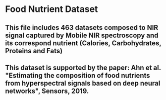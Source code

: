 # Food Nutrient Dataset

## This file includes 463 datasets composed to NIR signal captured by Mobile NIR spectroscopy and its correspond nutrient (Calories, Carbohydrates, Proteins and Fats)

## This dataset is supported by the paper: Ahn et al. "Estimating the composition of food nutrients from hyperspectral signals based on deep neural networks", Sensors, 2019.
